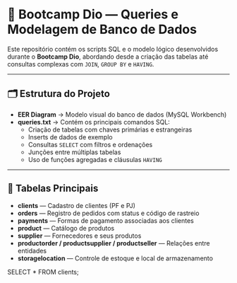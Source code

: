# 🧠 Bootcamp Dio — Queries e Modelagem de Banco de Dados

Este repositório contém os scripts SQL e o modelo lógico desenvolvidos durante o **Bootcamp Dio**, abordando desde a criação das tabelas até consultas complexas com `JOIN`, `GROUP BY` e `HAVING`.

---

## 🗂️ Estrutura do Projeto

- **EER Diagram** → Modelo visual do banco de dados (MySQL Workbench)  
- **queries.txt** → Contém os principais comandos SQL:
  - Criação de tabelas com chaves primárias e estrangeiras  
  - Inserts de dados de exemplo  
  - Consultas `SELECT` com filtros e ordenações  
  - Junções entre múltiplas tabelas  
  - Uso de funções agregadas e cláusulas `HAVING`

---

## 🧩 Tabelas Principais

- **clients** — Cadastro de clientes (PF e PJ)  
- **orders** — Registro de pedidos com status e código de rastreio  
- **payments** — Formas de pagamento associadas aos clientes  
- **product** — Catálogo de produtos  
- **supplier** — Fornecedores e seus produtos  
- **productorder / productsupplier / productseller** — Relações entre entidades  
- **storagelocation** — Controle de estoque e local de armazenamento  

SELECT * FROM clients;

